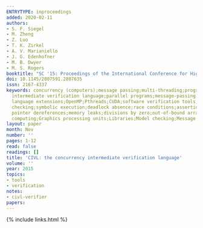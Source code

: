 ```yaml
---
ENTRYTYPE: inproceedings
added: 2020-02-11
authors:
- S. F. Siegel
- M. Zheng
- Z. Luo
- T. K. Zirkel
- A. V. Marianiello
- J. G. Edenhofner
- M. B. Dwyer
- M. S. Rogers
booktitle: "SC '15: Proceedings of the International Conference for High Performance Computing, Networking, Storage and Analysis"
doi: 10.1145/2807591.2807635
issn: 2167-4337
keywords: concurrency (computers);message passing;multi-threading;program verification;CIVL;concurrency
  intermediate verification language;parallel programs;message-passing libraries;MPI;multithreading;GPU
  language extensions;OpenMP;Pthreads;CUDA;software verification tools;back-end verifier;model
  checking;symbolic execution;deadlock absence;race conditions;assertion violations;illegal
  pointer dereferences;memory leaks;divisions by zero;out-of-bound array indexing;Concurrent
  computing;Graphics processing units;Libraries;Model checking;Message systems;Government;Standards
layout: paper
month: Nov
number: ''
pages: 1-12
read: false
readings: []
title: 'CIVL: the concurrency intermediate verification language'
volume: ''
year: 2015
topics:
- tools
- verification
notes:
- civl-verifier
papers:
---
```


{% include links.html %}
